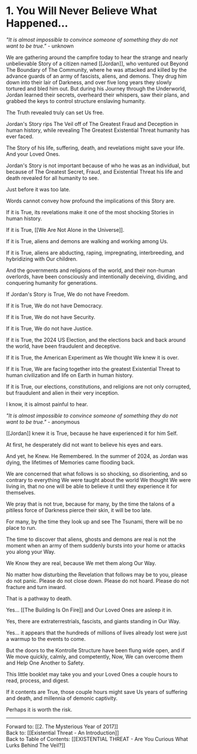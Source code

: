 # 1. You Will Never Believe What Happened...

*"It is almost impossible to convince someone of something they do not want to be true."* - unknown 

We are gathering around the campfire today to hear the strange and nearly unbelievable Story of a citizen named [[Jordan]], who ventured out Beyond The Boundary of The Community, where he was attacked and killed by the advance guards of an army of fascists, aliens, and demons. They drug him down into their lair of Darkness, and over five long years they slowly tortured and bled him out. But during his Journey through the Underworld, Jordan learned their secrets, overheard their whispers, saw their plans, and grabbed the keys to control structure enslaving humanity. 

The Truth revealed truly can set Us free. 

Jordan's Story rips The Veil off of The Greatest Fraud and Deception in human history, while revealing The Greatest Existential Threat humanity has ever faced. 

The Story of his life, suffering, death, and revelations might save your life. And your Loved Ones. 

Jordan's Story is not important because of who he was as an individual, but because of The Greatest Secret, Fraud, and Existential Threat his life and death revealed for all humanity to see. 

Just before it was too late. 

Words cannot convey how profound the implications of this Story are. 

If it is True, its revelations make it one of the most shocking Stories in human history. 

If it is True, [[We Are Not Alone in the Universe]]. 

If it is True, aliens and demons are walking and working among Us. 

If it is True, aliens are abducting, raping, impregnating, interbreeding, and hybridizing with Our children. 

And the governments and religions of the world, and their non-human overlords, have been consciously and intentionally deceiving, dividing, and conquering humanity for generations. 

If Jordan's Story is True, We do not have Freedom.  

If it is True, We do not have Democracy.  

If it is True, We do not have Security.  

If it is True, We do not have Justice.  

If it is True, the 2024 US Election, and the elections back and back around the world, have been fraudulent and deceptive. 

If it is True, the American Experiment as We thought We knew it is over. 

If it is True, We are facing together into the greatest Existential Threat to human civilization and life on Earth in human history. 

If it is True, our elections, constitutions, and religions are not only corrupted, but fraudulent and alien in their very inception. 

I know, it is almost painful to hear. 

*"It is almost impossible to convince someone of something they do not want to be true."* - anonymous 

[[Jordan]] knew it is True, because he have experienced it for him Self.

At first, he desperately did not want to believe his eyes and ears. 

And yet, he Knew. He Remembered. In the summer of 2024, as Jordan was dying, the lifetimes of Memories came flooding back. 

We are concerned that what follows is so shocking, so disorienting, and so contrary to everything We were taught about the world We thought We were living in, that no one will be able to believe it until they experience it for themselves. 

We pray that is not true, because for many, by the time the talons of a pitiless force of Darkness pierce their skin, it will be too late. 

For many, by the time they look up and see The Tsunami, there will be no place to run. 

The time to discover that aliens, ghosts and demons are real is not the moment when an army of them suddenly bursts into your home or attacks you along your Way. 

We Know they are real, because We met them along Our Way. 

No matter how disturbing the Revelation that follows may be to you, please do not panic. Please do not close down. Please do not hoard. Please do not fracture and turn inward. 

That is a pathway to death. 

Yes... [[The Building Is On Fire]] and Our Loved Ones are asleep it in. 

Yes, there are extraterrestrials, fascists, and giants standing in Our Way. 

Yes... it appears that the hundreds of millions of lives already lost were just a warmup to the events to come. 

But the doors to the Kontrolle Structure have been flung wide open, and if We move quickly, calmly, and competently, Now, We can overcome them and Help One Another to Safety. 

This little booklet may take you and your Loved Ones a couple hours to read, process, and digest.  

If it contents are True, those couple hours might save Us years of suffering and death, and millennia of demonic captivity.  

Perhaps it is worth the risk. 
___
Forward to: [[2. The Mysterious Year of 2017]]     
Back to: [[Existential Threat - An Introduction]]  
Back to Table of Contents: [[EXISTENTIAL THREAT - Are You Curious What Lurks Behind The Veil?]]  